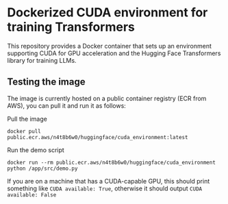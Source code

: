 # Dockerized CUDA environment for training Transformers

This repository provides a Docker container that sets up an environment supporting CUDA for GPU acceleration and the Hugging Face Transformers library for training LLMs.

## Testing the image

The image is currently hosted on a public container registry (ECR from AWS), you can pull it and run it as follows:

Pull the image
```
docker pull public.ecr.aws/n4t8b6w0/huggingface/cuda_environment:latest
```

Run the demo script

```
docker run --rm public.ecr.aws/n4t8b6w0/huggingface/cuda_environment python /app/src/demo.py
```

If you are on a machine that has a CUDA-capable GPU, this should print something like `CUDA available: True`, otherwise it should output `CUDA available: False`

